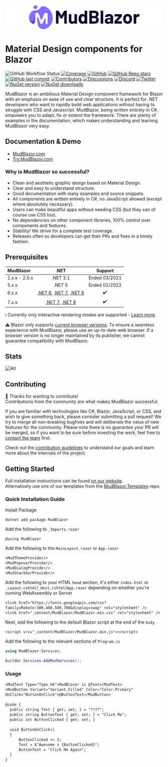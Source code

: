 ﻿<h1>
  <picture>
    <source media="(prefers-color-scheme: dark)" srcset="content/MudBlazor-GitHub-NoBg-Dark.png">
    <source media="(prefers-color-scheme: light)" srcset="content/MudBlazor-GitHub-NoBg.png">
    <img alt="MudBlazor" src="content/MudBlazor-GitHub-NoBg.png">
  </picture>
</h1>

# Material Design components for Blazor
![GitHub Workflow Status](https://img.shields.io/github/actions/workflow/status/mudblazor/mudblazor/build-test-mudblazor.yml?branch=dev&logo=github&style=flat-square)
[![Coverage](https://sonarcloud.io/api/project_badges/measure?project=MudBlazor_MudBlazor&metric=coverage)](https://sonarcloud.io/summary/new_code?id=MudBlazor_MudBlazor)
[![GitHub](https://img.shields.io/github/license/mudblazor/mudblazor?color=594ae2&logo=github&style=flat-square)](https://github.com/mudblazor/MudBlazor/blob/master/LICENSE)
[![GitHub Repo stars](https://img.shields.io/github/stars/mudblazor/mudblazor?color=594ae2&style=flat-square&logo=github)](https://github.com/mudblazor/MudBlazor/stargazers)
[![GitHub last commit](https://img.shields.io/github/last-commit/mudblazor/mudblazor?color=594ae2&style=flat-square&logo=github)](https://github.com/mudblazor/mudblazor)
[![Contributors](https://img.shields.io/github/contributors/mudblazor/mudblazor?color=594ae2&style=flat-square&logo=github)](https://github.com/mudblazor/mudblazor/graphs/contributors)
[![Discussions](https://img.shields.io/github/discussions/mudblazor/mudblazor?color=594ae2&logo=github&style=flat-square)](https://github.com/mudblazor/mudblazor/discussions)
[![Discord](https://img.shields.io/discord/786656789310865418?color=%237289da&label=Discord&logo=discord&logoColor=%237289da&style=flat-square)](https://discord.gg/mudblazor)
[![Twitter](https://img.shields.io/twitter/follow/MudBlazor?color=1DA1F2&label=Twitter&logo=Twitter&style=flat-square)](https://twitter.com/MudBlazor)
[![NuGet version](https://img.shields.io/nuget/v/MudBlazor?color=ff4081&label=nuget%20version&logo=nuget&style=flat-square)](https://www.nuget.org/packages/MudBlazor/)
[![NuGet downloads](https://img.shields.io/nuget/dt/MudBlazor?color=ff4081&label=nuget%20downloads&logo=nuget&style=flat-square)](https://www.nuget.org/packages/MudBlazor/)

MudBlazor is an ambitious Material Design component framework for Blazor with an emphasis on ease of use and clear structure. It is perfect for .NET developers who want to rapidly build web applications without having to struggle with CSS and Javascript. MudBlazor, being written entirely in C#, empowers you to adapt, fix or extend the framework. There are plenty of examples in the documentation, which makes understanding and learning MudBlazor very easy.

## Documentation & Demo
- [MudBlazor.com](https://mudblazor.com)
- [Try.MudBlazor.com](https://try.mudblazor.com/)

### Why is MudBlazor so successful?
- Clean and aesthetic graphic design based on Material Design.
- Clear and easy to understand structure.
- Good documentation with many examples and source snippets.
- All components are written entirely in C#, no JavaScript allowed (except where absolutely necessary).
- Users can make beautiful apps without needing CSS (but they can of course use CSS too).
- No dependencies on other component libraries, 100% control over components and features.
- Stability! We strive for a complete test coverage.
- Releases often so developers can get their PRs and fixes in a timely fashion.

## Prerequisites
| MudBlazor | .NET | Support |
| :--- | :---: | :---: |
| 1.x.x - 2.0.x | .NET 3.1 | Ended 03/2021 |
| 5.x.x | .NET 5 | Ended 01/2022 |
| 6.x.x | [.NET 6](https://dotnet.microsoft.com/download/dotnet/6.0), [.NET 7](https://dotnet.microsoft.com/download/dotnet/7.0), [.NET 8](https://dotnet.microsoft.com/download/dotnet/8.0) | :heavy_check_mark: |
| 7.x.x | [.NET 7](https://dotnet.microsoft.com/download/dotnet/7.0), [.NET 8](https://dotnet.microsoft.com/download/dotnet/8.0) | :heavy_check_mark: |

:information_source: Currently only interactive rendering modes are supported - [Learn more](https://learn.microsoft.com/aspnet/core/blazor/components/render-modes).

:warning: Blazor only supports [current browser versions](https://learn.microsoft.com/aspnet/core/blazor/supported-platforms).
To ensure a seamless experience with MudBlazor, please use an up-to-date web browser.
If a browser version is no longer maintained by its publisher, we cannot guarantee compatibility with MudBlazor.

## Stats
![Alt](https://repobeats.axiom.co/api/embed/db53a44092e88fc34a4c0f37db12773b6787ec7e.svg "Repobeats analytics image")

## Contributing
👋 Thanks for wanting to contribute!  
Contributions from the community are what makes MudBlazor successful.

If you are familiar with technologies like C#, Blazor, JavaScript, or CSS, and wish to give something back, please consider submitting a pull request!
We try to merge all non-breaking bugfixes and will deliberate the value of new features for the community.
Please note there is no guarantee your PR will be merged, so if you want to be sure before investing the work, feel free to [contact the team](https://discord.gg/mudblazor) first.

Check out the [contribution guidelines](/CONTRIBUTING.md) to understand our goals and learn more about the internals of the project.

## Getting Started
Full installation instructions can be found [on our website](https://mudblazor.com/getting-started/installation).  
Alternatively use one of our templates from the [MudBlazor.Templates](https://github.com/mudblazor/Templates) repo.

### Quick Installation Guide
Install Package
```
dotnet add package MudBlazor
```
Add the following to `_Imports.razor`
```razor
@using MudBlazor
```
Add the following to the `MainLayout.razor` or `App.razor`
```razor
<MudThemeProvider/>
<MudPopoverProvider/>
<MudDialogProvider/>
<MudSnackbarProvider/>
```
Add the following to your HTML `head` section, it's either `index.html` or `_Layout.cshtml`/`_Host.cshtml`/`App.razor` depending on whether you're running WebAssembly or Server
```razor
<link href="https://fonts.googleapis.com/css?family=Roboto:300,400,500,700&display=swap" rel="stylesheet" />
<link href="_content/MudBlazor/MudBlazor.min.css" rel="stylesheet" />
```
Next, add the following to the default Blazor script at the end of the `body`
```razor
<script src="_content/MudBlazor/MudBlazor.min.js"></script>
```

Add the following to the relevant sections of `Program.cs`
```c#
using MudBlazor.Services;
```
```c#
builder.Services.AddMudServices();
```

### Usage
```razor
<MudText Typo="Typo.h6">MudBlazor is @Text</MudText>
<MudButton Variant="Variant.Filled" Color="Color.Primary" OnClick="ButtonOnClick">@ButtonText</MudButton>

@code {
  public string Text { get; set; } = "????";
  public string ButtonText { get; set; } = "Click Me";
  public int ButtonClicked { get; set; }

  void ButtonOnClick()
  {
      ButtonClicked += 1;
      Text = $"Awesome x {ButtonClicked}";
      ButtonText = "Click Me Again";
  }
}
```
